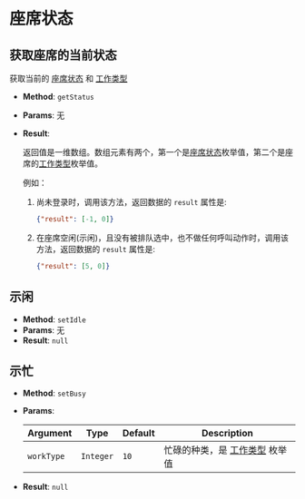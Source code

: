 # 座席状态

## 获取座席的当前状态

获取当前的 [座席状态][] 和 [工作类型][]

- **Method**: `getStatus`

- **Params**: 无

- **Result**:

    返回值是一维数组。数组元素有两个，第一个是[座席状态][]枚举值，第二个是座席的[工作类型][]枚举值。

    例如：

    1. 尚未登录时，调用该方法，返回数据的 `result` 属性是:

        ```json
        {"result": [-1, 0]}
        ```

    1. 在座席空闲(示闲)，且没有被排队选中，也不做任何呼叫动作时，调用该方法，返回数据的 `result` 属性是:

        ```json
        {"result": [5, 0]}
        ```

## 示闲

- **Method**: `setIdle`
- **Params**: 无
- **Result**: `null`

## 示忙

- **Method**: `setBusy`

- **Params**:

    |  Argument  |   Type    | Default |            Description             |
    | ---------- | --------- | ------- | ---------------------------------- |
    | `workType` | `Integer` | `10`    | 忙碌的种类，是 [工作类型][] 枚举值 |

- **Result**: `null`

[座席状态]: ../../enums/agent_state.md
[工作类型]: ../../enums/agent_work_type.md
